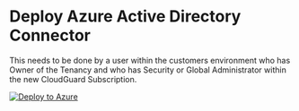 # Deploy Azure Active Directory Connector
This needs to be done by a user within the customers environment who has Owner of the Tenancy and who has Security or Global Administrator within the new CloudGuard Subscription.

[![Deploy to Azure](https://aka.ms/deploytoazurebutton)](https://portal.azure.com/#create/Microsoft.Template/uri/https%3A%2F%2Fraw.githubusercontent.com%2FCloudGuardianMike%2FAADDeploy%2Fmain%2FEnableAADforCustomer.json)
